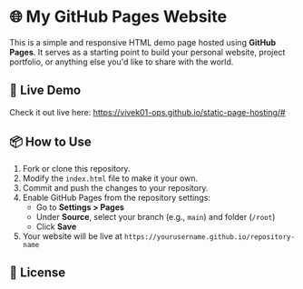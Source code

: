 # 🌐 My GitHub Pages Website

This is a simple and responsive HTML demo page hosted using **GitHub Pages**. It serves as a starting point to build your personal website, project portfolio, or anything else you'd like to share with the world.

## 🚀 Live Demo

Check it out live here: https://vivek01-ops.github.io/static-page-hosting/#

## 📦 How to Use

1. Fork or clone this repository.
2. Modify the `index.html` file to make it your own.
3. Commit and push the changes to your repository.
4. Enable GitHub Pages from the repository settings:
   - Go to **Settings > Pages**
   - Under **Source**, select your branch (e.g., `main`) and folder (`/root`)
   - Click **Save**
5. Your website will be live at `https://yourusername.github.io/repository-name`

## 📄 License

